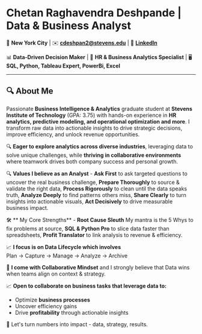 # Chetan Raghavendra Deshpande | Data & Business Analyst

📍 **New York City** | ✉️ **cdeshpan2@stevens.edu** | 🔗 **[LinkedIn](https://www.linkedin.com/in/chetan-deshpande2)**  


📊 **Data-Driven Decision Maker** | 🚀 **HR & Business Analytics Specialist** | 🖥️ **SQL, Python, Tableau Expert, PowerBi, Excel**

---

## 🔍 **About Me**  
Passionate **Business Intelligence & Analytics** graduate student at **Stevens Institute of Technology** (GPA: 3.75) with hands-on experience in **HR analytics, predictive modeling, and operational optimization and more**. I transform raw data into actionable insights to drive strategic decisions, improve efficiency, and unlock revenue opportunities.  

🔍 **Eager to explore analytics across diverse industries**, leveraging data to solve unique challenges, while **thriving in collaborative environments** where teamwork drives both company success and personal growth.  

🔍 **Values I believe as an Analyst** - 
**Ask First**  to ask targeted questions to uncover the real business challenge, **Prepare Thoroughly** to source & validate the right data, **Process Rigorously** to clean until the data speaks truth, **Analyze Deeply** to find patterns others miss, **Share Clearly** to turn insights into actionable visuals, **Act Decisively** to drive measurable business impact.  

🛠️ ** My Core Strengths** - **Root Cause Sleuth** My mantra is the 5 Whys to fix problems at source, **SQL & Python Pro** to slice data faster than spreadsheets, **Profit Translator**  to link analysis to revenue & efficiency.

📈 **I focus is on Data Lifecycle which involves**  
Plan → Capture → Manage → Analyze → Archive  

🤝 **I come with Collaborative Mindset** and I strongly believe that Data wins when teams align on context & strategy.

📈 **Open to collaborate on **business tasks** that leverage data to:**  
 
- Optimize **business processes**  
- Uncover efficiency gains  
- Drive **profitability** through actionable insights  

🤝 Let's turn numbers into impact - data, strategy, results.  
